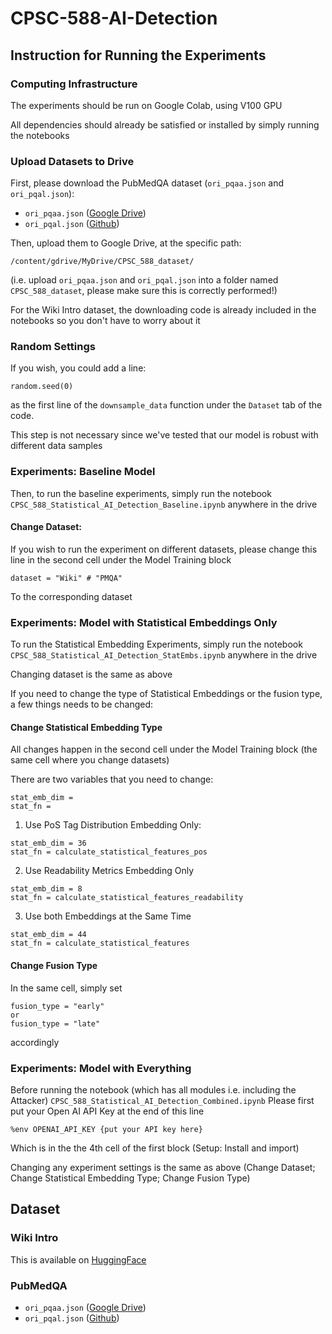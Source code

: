 # CPSC-588-AI-Detection

## Instruction for Running the Experiments
### Computing Infrastructure
The experiments should be run on Google Colab, using V100 GPU

All dependencies should already be satisfied or installed by simply running the notebooks

### Upload Datasets to Drive
First, please download the PubMedQA dataset (`ori_pqaa.json` and `ori_pqal.json`):
- `ori_pqaa.json` ([Google Drive](https://drive.google.com/file/d/15v1x6aQDlZymaHGP7cZJZZYFfeJt2NdS/view))
- `ori_pqal.json` ([Github](https://github.com/pubmedqa/pubmedqa/blob/master/data/ori_pqal.json))

Then, upload them to Google Drive, at the specific path:
```
/content/gdrive/MyDrive/CPSC_588_dataset/
```
(i.e. upload `ori_pqaa.json` and `ori_pqal.json` into a folder named `CPSC_588_dataset`, please make sure this is correctly performed!)

For the Wiki Intro dataset, the downloading code is already included in the notebooks so you don't have to worry about it

### Random Settings
If you wish, you could add a line:
```
random.seed(0)
```
as the first line of the `downsample_data` function under the `Dataset` tab of the code.

This step is not necessary since we've tested that our model is robust with different data samples

### Experiments: Baseline Model
Then, to run the baseline experiments, simply run the notebook
`CPSC_588_Statistical_AI_Detection_Baseline.ipynb`
anywhere in the drive

#### Change Dataset:
If you wish to run the experiment on different datasets, please change this line in the second cell under the Model Training block
```
dataset = "Wiki" # "PMQA"
```
To the corresponding dataset

### Experiments: Model with Statistical Embeddings Only
To run the Statistical Embedding Experiments, simply run the notebook
`CPSC_588_Statistical_AI_Detection_StatEmbs.ipynb`
anywhere in the drive

Changing dataset is the same as above

If you need to change the type of Statistical Embeddings or the fusion type, a few things needs to be changed:
#### Change Statistical Embedding Type
All changes happen in the second cell under the Model Training block (the same cell where you change datasets)

There are two variables that you need to change:
```
stat_emb_dim =
stat_fn =
```
1. Use PoS Tag Distribution Embedding Only:
```
stat_emb_dim = 36
stat_fn = calculate_statistical_features_pos
```
2. Use Readability Metrics Embedding Only
```
stat_emb_dim = 8
stat_fn = calculate_statistical_features_readability
```
3. Use both Embeddings at the Same Time
```
stat_emb_dim = 44
stat_fn = calculate_statistical_features
```

#### Change Fusion Type
In the same cell, simply set
```
fusion_type = "early"
or
fusion_type = "late"
```
accordingly

### Experiments: Model with Everything
Before running the notebook (which has all modules i.e. including the Attacker)
`CPSC_588_Statistical_AI_Detection_Combined.ipynb`
Please first put your Open AI API Key at the end of this line
```
%env OPENAI_API_KEY {put your API key here}
```
Which is in the the 4th cell of the first block (Setup: Install and import)

Changing any experiment settings is the same as above (Change Dataset; Change Statistical Embedding Type; Change Fusion Type)

## Dataset

### Wiki Intro
This is available on [HuggingFace](https://huggingface.co/datasets/aadityaubhat/GPT-wiki-intro)

### PubMedQA
- `ori_pqaa.json` ([Google Drive](https://drive.google.com/file/d/15v1x6aQDlZymaHGP7cZJZZYFfeJt2NdS/view))
- `ori_pqal.json` ([Github](https://github.com/pubmedqa/pubmedqa/blob/master/data/ori_pqal.json))
